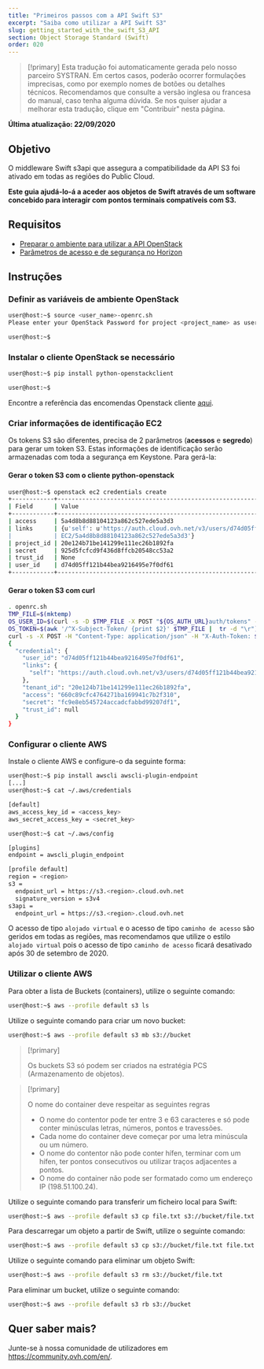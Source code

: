 ```yaml
---
title: "Primeiros passos com a API Swift S3"
excerpt: "Saiba como utilizar a API Swift S3"
slug: getting_started_with_the_swift_S3_API
section: Object Storage Standard (Swift)
order: 020
---
```


> [!primary]
> Esta tradução foi automaticamente gerada pelo nosso parceiro SYSTRAN. Em certos casos, poderão ocorrer formulações imprecisas, como por exemplo nomes de botões ou detalhes técnicos. Recomendamos que consulte a versão inglesa ou francesa do manual, caso tenha alguma dúvida. Se nos quiser ajudar a melhorar esta tradução, clique em "Contribuir" nesta página.
>

**Última atualização: 22/09/2020**

## Objetivo

O middleware Swift s3api que assegura a compatibilidade da API S3 foi ativado em todas as regiões do Public Cloud.

**Este guia ajudá-lo-á a aceder aos objetos de Swift através de um software concebido para interagir com pontos terminais compatíveis com S3.**

## Requisitos

- [Preparar o ambiente para utilizar a API OpenStack](https://docs.ovh.com/pt/public-cloud/preparar_o_ambiente_para_utilizar_a_api_openstack/)
- [Parâmetros de acesso e de segurança no Horizon](https://docs.ovh.com/pt/public-cloud/gestao-a-partir-do-horizon/)

## Instruções

### Definir as variáveis de ambiente OpenStack

```bash
user@host:~$ source <user_name>-openrc.sh
Please enter your OpenStack Password for project <project_name> as user <user_name>:

user@host:~$
```

### Instalar o cliente OpenStack se necessário

```bash
user@host:~$ pip install python-openstackclient

user@host:~$
```

Encontre a referência das encomendas Openstack cliente [aqui](https://docs.openstack.org/python-openstackclient/latest/).

### Criar informações de identificação EC2

Os tokens S3 são diferentes, precisa de 2 parâmetros (**acessos** e **segredo**) para gerar um token S3.
Estas informações de identificação serão armazenadas com toda a segurança em Keystone. Para gerá-la:

#### Gerar o token S3 com o cliente python-openstack

```bash
user@host:~$ openstack ec2 credentials create
+------------+----------------------------------------------------------------------------------------------------------------------------+
| Field      | Value                                                                                                                      |
+------------+----------------------------------------------------------------------------------------------------------------------------+
| access     | 5a4d8b8d88104123a862c527ede5a3d3                                                                                           |
| links      | {u'self': u'https://auth.cloud.ovh.net/v3/users/d74d05ff121b44bea9216495e7f0df61/credentials/OS-                     |
|            | EC2/5a4d8b8d88104123a862c527ede5a3d3'}                                                                                     |
| project_id | 20e124b71be141299e111ec26b1892fa                                                                                           |
| secret     | 925d5fcfcd9f436d8ffcb20548cc53a2                                                                                           |
| trust_id   | None                                                                                                                       |
| user_id    | d74d05ff121b44bea9216495e7f0df61                                                                                           |
+------------+----------------------------------------------------------------------------------------------------------------------------+
```

#### Gerar o token S3 com curl

```bash
. openrc.sh
TMP_FILE=$(mktemp)
OS_USER_ID=$(curl -s -D $TMP_FILE -X POST "${OS_AUTH_URL}auth/tokens" -H "Content-Type: application/json" -d '{"auth":{"identity":{"methods":["password"],"password":{"user":{"name":"'$OS_USERNAME'","domain":{"id":"default"},"password":"'$OS_PASSWORD'"}}},"scope":{"project":{ "id":"'$OS_TENANT_ID'","domain":{"id":"default"}}}}}' | jq -r '.["token"]["user"]["id"]')
OS_TOKEN=$(awk '/^X-Subject-Token/ {print $2}' $TMP_FILE |  tr -d "\r")
curl -s -X POST -H "Content-Type: application/json" -H "X-Auth-Token: $OS_TOKEN" -d '{"tenant_id": "'$OS_TENANT_ID'"}' "${OS_AUTH_URL}users/${OS_USER_ID}/credentials/OS-EC2" | jq .
{
  "credential": {
    "user_id": "d74d05ff121b44bea9216495e7f0df61",
    "links": {
      "self": "https://auth.cloud.ovh.net/v3/users/d74d05ff121b44bea9216495e7f0df61/credentials/OS-EC2/660c89cfc4764271ba169941c7b2f310"
    },
    "tenant_id": "20e124b71be141299e111ec26b1892fa",
    "access": "660c89cfc4764271ba169941c7b2f310",
    "secret": "fc9e8eb545724accadcfabbd99207df1",
    "trust_id": null
  }
}
```

### Configurar o cliente AWS

Instale o cliente AWS e configure-o da seguinte forma:

```bash
user@host:~$ pip install awscli awscli-plugin-endpoint
[...]
user@host:~$ cat ~/.aws/credentials

[default]
aws_access_key_id = <access_key>
aws_secret_access_key = <secret_key>

user@host:~$ cat ~/.aws/config

[plugins]
endpoint = awscli_plugin_endpoint

[profile default]
region = <region>
s3 =
  endpoint_url = https://s3.<region>.cloud.ovh.net
  signature_version = s3v4
s3api =
  endpoint_url = https://s3.<region>.cloud.ovh.net
```

O acesso de tipo `alojado virtual` e o acesso de tipo `caminho de acesso` são geridos em todas as regiões, mas recomendamos que utilize o estilo `alojado virtual` pois o acesso de tipo `caminho de acesso` ficará desativado após 30 de setembro de 2020.

### Utilizar o cliente AWS

Para obter a lista de Buckets (containers), utilize o seguinte comando:

```bash
user@host:~$ aws --profile default s3 ls
```

Utilize o seguinte comando para criar um novo bucket:

```bash
user@host:~$ aws --profile default s3 mb s3://bucket
```

> [!primary]
>
> Os buckets S3 só podem ser criados na estratégia PCS (Armazenamento de objetos).
>

> [!primary]
>
> O nome do container deve respeitar as seguintes regras
>  
> - O nome do contentor pode ter entre 3 e 63 caracteres e só pode conter minúsculas letras, números, pontos e travessões.  
> - Cada nome do container deve começar por uma letra minúscula ou um número.  
> - O nome do contentor não pode conter hífen, terminar com um hífen, ter pontos consecutivos ou utilizar traços adjacentes a pontos.  
> - O nome do container não pode ser formatado como um endereço IP (198.51.100.24).  
>

Utilize o seguinte comando para transferir um ficheiro local para Swift:

```bash
user@host:~$ aws --profile default s3 cp file.txt s3://bucket/file.txt
```

Para descarregar um objeto a partir de Swift, utilize o seguinte comando:

```bash
user@host:~$ aws --profile default s3 cp s3://bucket/file.txt file.txt
```

Utilize o seguinte comando para eliminar um objeto Swift:

```bash
user@host:~$ aws --profile default s3 rm s3://bucket/file.txt
```

Para eliminar um bucket, utilize o seguinte comando:

```bash
user@host:~$ aws --profile default s3 rb s3://bucket
```

## Quer saber mais?

Junte-se à nossa comunidade de utilizadores em <https://community.ovh.com/en/>.
